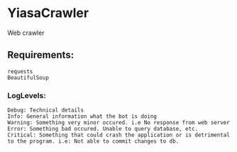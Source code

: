 # YiasaCrawler
Web crawler

## Requirements:
    requests
    BeautifulSoup

### LogLevels:
    Debug: Technical details
    Info: General information what the bot is doing
    Warning: Something very minor occured. i.e No response from web server
    Error: Something bad occured. Unable to query database, etc.
    Critical: Something that could crash the application or is detrimental to the program. i.e: Not able to commit changes to db.